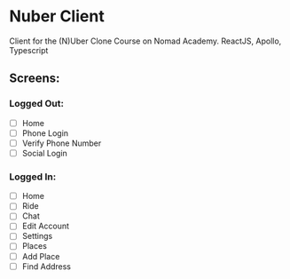 # Nuber Client

Client for the (N)Uber Clone Course on Nomad Academy. ReactJS, Apollo, Typescript

## Screens:

### Logged Out:

- [ ] Home
- [ ] Phone Login
- [ ] Verify Phone Number
- [ ] Social Login

### Logged In:

- [ ] Home
- [ ] Ride
- [ ] Chat
- [ ] Edit Account
- [ ] Settings
- [ ] Places
- [ ] Add Place
- [ ] Find Address